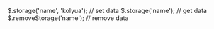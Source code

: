 $.storage('name', 'kolyua'); // set data
$.storage('name'); // get data
$.removeStorage('name'); // remove data